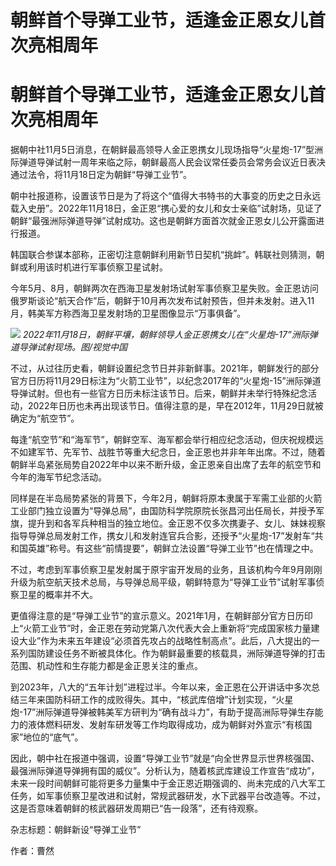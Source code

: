 # 朝鲜首个导弹工业节，适逢金正恩女儿首次亮相周年

# 朝鲜首个导弹工业节，适逢金正恩女儿首次亮相周年

据朝中社11月5日消息，在朝鲜最高领导人金正恩携女儿现场指导“火星炮-17”型洲际弹道导弹试射一周年来临之际，朝鲜最高人民会议常任委员会常务会议近日表决通过法令，将11月18日定为朝鲜“导弹工业节”。

朝中社报道称，设置该节日是为了将这个“值得大书特书的大事变的历史之日永远载入史册”。2022年11月18日，金正恩“携心爱的女儿和女士亲临”试射场，见证了朝鲜“最强洲际弹道导弹”试射成功。这也是朝鲜方面首次就金正恩女儿公开露面进行报道。

韩国联合参谋本部称，正密切注意朝鲜利用新节日契机“挑衅”。韩联社则猜测，朝鲜或利用该时机进行军事侦察卫星试射。

今年5月、8月，朝鲜两次在西海卫星发射场试射军事侦察卫星失败。金正恩访问俄罗斯谈论“航天合作”后，朝鲜于10月再次发布试射预告，但并未发射。进入11月，韩美军方称西海卫星发射场的卫星图像显示“万事俱备”。

![](https://inews.gtimg.com/om_bt/OHl36EW0YsbpL4Cw9CbyYEMcWPHx_WdAiRrLXWmcXutAMAA/1000)
_2022年11月18日，朝鲜平壤，朝鲜领导人金正恩携女儿在“火星炮-17”洲际弹道导弹试射现场。图/视觉中国_

不过，从过往历史看，朝鲜设置纪念节日并非新鲜事。2021年，朝鲜发行的部分官方日历将11月29日标注为“火箭工业节”，以纪念2017年的“火星炮-15”洲际弹道导弹试射。但也有一些官方日历未标注该节日。后来，朝鲜并未举行特殊纪念活动，2022年日历也未再出现该节日。值得注意的是，早在2012年，11月29日就被确定为“航空节”。

每逢“航空节”和“海军节”，朝鲜空军、海军都会举行相应纪念活动，但庆祝规模远不如建军节、先军节、战胜节等重大纪念日，金正恩也并非年年出席。不过，随着朝鲜半岛紧张局势自2022年中以来不断升级，金正恩亲自出席了去年的航空节和今年的海军节纪念活动。

同样是在半岛局势紧张的背景下，今年2月，朝鲜将原本隶属于军需工业部的火箭工业部门独立设置为“导弹总局”，由国防科学院原院长张昌河出任局长，并授予军旗，提升到和各军兵种相当的独立地位。金正恩不仅多次携妻子、女儿、妹妹视察指导导弹总局发射工作，携女儿和发射连官兵合影，还授予“火星炮-17”发射车“共和国英雄”称号。有这些“前情提要”，朝鲜立法设置“导弹工业节”也在情理之中。

不过，考虑到军事侦察卫星发射属于原宇宙开发局的业务，且该机构今年9月刚刚升级为航空航天技术总局，与导弹总局平级，朝鲜特意为“导弹工业节”试射军事侦察卫星的概率并不大。

更值得注意的是“导弹工业节”的宣示意义。2021年1月，在朝鲜部分官方日历印上“火箭工业节”时，金正恩在劳动党第八次代表大会上重新将“完成国家核力量建设大业”作为未来五年建设“必须首先攻占的战略性制高点”。此后，八大提出的一系列国防建设任务不断被具体化。作为朝鲜最重要的核载具，洲际弹道导弹的打击范围、机动性和生存能力都是金正恩关注的重点。

到2023年，八大的“五年计划”进程过半。今年以来，金正恩在公开讲话中多次总结三年来国防科研工作的成败得失。其中，“核武库倍增”计划实现，“火星炮-17”洲际弹道导弹被韩美军方研判为“确有战斗力”，有助于提高洲际导弹生存能力的液体燃料研发、发射车研发等工作均取得成功，成为朝鲜对外宣示“有核国家”地位的“底气”。

因此，朝中社在报道中强调，设置“导弹工业节”就是“向全世界显示世界核强国、最强洲际弹道导弹拥有国的威仪”。分析认为，随着核武库建设工作宣告“成功”，未来一段时间朝鲜可能将更多力量集中于金正恩近期强调的、尚未完成的八大军工任务，如军事侦察卫星改进和试射，常规武器研发，水下武器平台改造等。不过，这是否意味着朝鲜的核武器研发周期已“告一段落”，还有待观察。

杂志标题：朝鲜新设“导弹工业节”

作者：曹然

